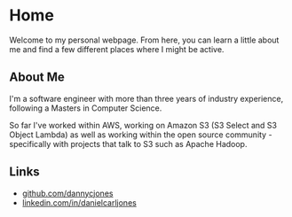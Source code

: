 # Home

Welcome to my personal webpage. From here, you can learn a little about me and find a few different places where I might be active.

## About Me

I'm a software engineer with more than three years of industry experience, following a Masters in Computer Science.

So far I've worked within AWS, working on Amazon S3 (S3 Select and S3 Object Lambda) as well as working within the open source community - specifically with projects that talk to S3 such as Apache Hadoop.

## Links

- [github.com/dannycjones](https://github.com/dannycjones)
- [linkedin.com/in/danielcarljones](https://www.linkedin.com/in/danielcarljones/)
